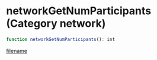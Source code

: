 # networkGetNumParticipants (Category network)

```js
function networkGetNumParticipants(): int
```

[filename](networkGetNumParticipants_m.md ':include')